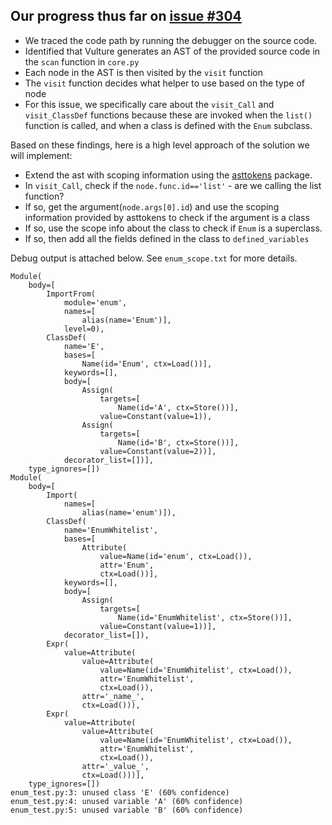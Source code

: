 ## Our progress thus far on [issue #304](https://github.com/jendrikseipp/vulture/issues/304)

- We traced the code path by running the debugger on the source code.
- Identified that Vulture generates an AST of the provided source code in the `scan` function in `core.py`
- Each node in the AST is then visited by the `visit` function
- The `visit` function decides what helper to use based on the type of node
- For this issue, we specifically care about the `visit_Call` and `visit_ClassDef` functions because these are invoked when the `list()` function is called, and when a class is defined with the `Enum` subclass.

Based on these findings, here is a high level approach of the solution we will implement:

- Extend the ast with scoping information using the [asttokens](https://asttokens.readthedocs.io/en/latest/) package.
- In `visit_Call`, check if the `node.func.id=='list'` - are we calling the list function?
- If so, get the argument(`node.args[0].id`) and use the scoping information provided by asttokens to check if the argument is a class
- If so, use the scope info about the class to check if `Enum` is a superclass.
- If so, then add all the fields defined in the class to `defined_variables`

Debug output is attached below. See `enum_scope.txt` for more details.

```
Module(
    body=[
        ImportFrom(
            module='enum',
            names=[
                alias(name='Enum')],
            level=0),
        ClassDef(
            name='E',
            bases=[
                Name(id='Enum', ctx=Load())],
            keywords=[],
            body=[
                Assign(
                    targets=[
                        Name(id='A', ctx=Store())],
                    value=Constant(value=1)),
                Assign(
                    targets=[
                        Name(id='B', ctx=Store())],
                    value=Constant(value=2))],
            decorator_list=[])],
    type_ignores=[])
Module(
    body=[
        Import(
            names=[
                alias(name='enum')]),
        ClassDef(
            name='EnumWhitelist',
            bases=[
                Attribute(
                    value=Name(id='enum', ctx=Load()),
                    attr='Enum',
                    ctx=Load())],
            keywords=[],
            body=[
                Assign(
                    targets=[
                        Name(id='EnumWhitelist', ctx=Store())],
                    value=Constant(value=1))],
            decorator_list=[]),
        Expr(
            value=Attribute(
                value=Attribute(
                    value=Name(id='EnumWhitelist', ctx=Load()),
                    attr='EnumWhitelist',
                    ctx=Load()),
                attr='_name_',
                ctx=Load())),
        Expr(
            value=Attribute(
                value=Attribute(
                    value=Name(id='EnumWhitelist', ctx=Load()),
                    attr='EnumWhitelist',
                    ctx=Load()),
                attr='_value_',
                ctx=Load()))],
    type_ignores=[])
enum_test.py:3: unused class 'E' (60% confidence)
enum_test.py:4: unused variable 'A' (60% confidence)
enum_test.py:5: unused variable 'B' (60% confidence)
```
